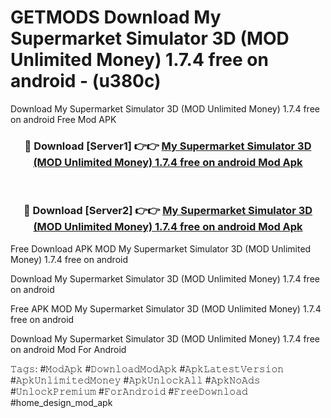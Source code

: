 # GETMODS Download My Supermarket Simulator 3D (MOD Unlimited Money) 1.7.4 free on android - (u380c)
Download My Supermarket Simulator 3D (MOD Unlimited Money) 1.7.4 free on android Free Mod APK

<div align="center">
<h3>🔴 Download [Server1] 👉👉 <a href="https://apk-comot.site?title=My_Supermarket_Simulator_3D_(MOD_Unlimited_Money)_1.7.4_free_on_android">My Supermarket Simulator 3D (MOD Unlimited Money) 1.7.4 free on android Mod Apk</a></h3><br>

<h3>🔴 Download [Server2] 👉👉 <a href="https://apk-comot.site?title=My_Supermarket_Simulator_3D_(MOD_Unlimited_Money)_1.7.4_free_on_android">My Supermarket Simulator 3D (MOD Unlimited Money) 1.7.4 free on android Mod Apk</a></h3>
</div>


Free Download APK MOD My Supermarket Simulator 3D (MOD Unlimited Money) 1.7.4 free on android

Download My Supermarket Simulator 3D (MOD Unlimited Money) 1.7.4 free on android 

Free APK MOD My Supermarket Simulator 3D (MOD Unlimited Money) 1.7.4 free on android 

Download My Supermarket Simulator 3D (MOD Unlimited Money) 1.7.4 free on android Mod For Android

𝚃𝚊𝚐𝚜: #𝙼𝚘𝚍𝙰𝚙𝚔 #𝙳𝚘𝚠𝚗𝚕𝚘𝚊𝚍𝙼𝚘𝚍𝙰𝚙𝚔 #𝙰𝚙𝚔𝙻𝚊𝚝𝚎𝚜𝚝𝚅𝚎𝚛𝚜𝚒𝚘𝚗 #𝙰𝚙𝚔𝚄𝚗𝚕𝚒𝚖𝚒𝚝𝚎𝚍𝙼𝚘𝚗𝚎𝚢 #𝙰𝚙𝚔𝚄𝚗𝚕𝚘𝚌𝚔𝙰𝚕𝚕 #𝙰𝚙𝚔𝙽𝚘𝙰𝚍𝚜 #𝚄𝚗𝚕𝚘𝚌𝚔𝙿𝚛𝚎𝚖𝚒𝚞𝚖 #𝙵𝚘𝚛𝙰𝚗𝚍𝚛𝚘𝚒𝚍 #𝙵𝚛𝚎𝚎𝙳𝚘𝚠𝚗𝚕𝚘𝚊𝚍 #home_design_mod_apk